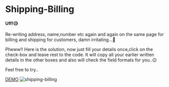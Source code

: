 # Shipping-Billing
####  Uff!😥

Re-writing address, name,number etc again and again on the same page for billing and shipping for customers, damn irritating...🥱

Pheww!! 
Here is the solution, now just fill your details once,click on the check-box and leave rest to the code. It will copy all your earlier written details in the other boxes and also will check the field formats for you..😉

Feel free to try..

[DEMO](https://hritikdoshi.github.io/Shipping-Billing/)
![shipping-billing](https://user-images.githubusercontent.com/66552063/116222427-39070500-a76c-11eb-974c-16a5ce910602.png)
